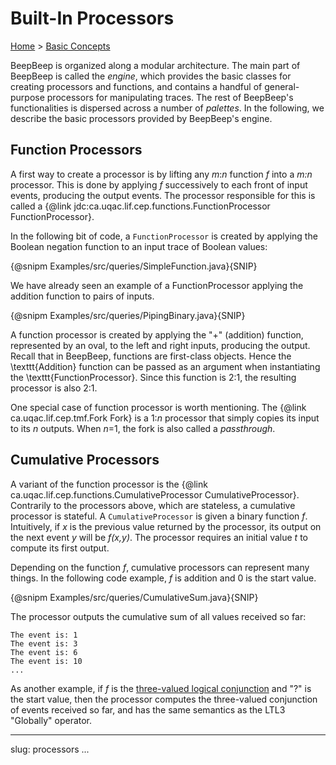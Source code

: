 Built-In Processors
===================

[Home](index.html) &gt; [Basic Concepts](concepts.html)

BeepBeep is organized along a modular architecture. The main part of BeepBeep is called the *engine*, which provides the basic classes for creating processors and functions, and contains a handful of general-purpose processors for manipulating traces. The rest of BeepBeep's functionalities is dispersed across a number of *palettes*. In the following, we describe the basic processors provided by BeepBeep's engine.

## <a name="function">Function Processors</a>

A first way to create a processor is by lifting any *m*:*n* function *f* into a *m:n* processor. This is done by applying *f* successively to each front of input events, producing the output events. The processor responsible for this is called a {@link jdc:ca.uqac.lif.cep.functions.FunctionProcessor FunctionProcessor}.

In the following bit of code, a `FunctionProcessor` is created by applying the Boolean negation function to an input trace of Boolean values:

{@snipm Examples/src/queries/SimpleFunction.java}{SNIP}

We have already seen an example of a FunctionProcessor applying the addition function to pairs of inputs.

{@snipm Examples/src/queries/PipingBinary.java}{SNIP}

A function processor is created by applying the "+" (addition) function, represented by an oval, to the left and right inputs, producing the output. Recall that in BeepBeep, functions are first-class objects. Hence the \texttt{Addition} function can be passed as an argument when instantiating the \texttt{FunctionProcessor}. Since this function is 2:1, the resulting processor is also 2:1.

One special case of function processor is worth mentioning. The {@link ca.uqac.lif.cep.tmf.Fork Fork} is a 1:*n* processor that simply copies its input to its *n* outputs. When *n*=1, the fork is also called a *passthrough*.

## <a name="cumulative">Cumulative Processors</a>

A variant of the function processor is the {@link ca.uqac.lif.cep.functions.CumulativeProcessor CumulativeProcessor}. Contrarily to the processors above, which are stateless, a cumulative processor is stateful. A `CumulativeProcessor` is given a binary function *f*. Intuitively, if *x* is the previous value returned by the processor, its output on the next event *y* will be *f(x,y)*. The processor requires an initial value *t* to compute its first output.

Depending on the function *f*, cumulative processors can represent many things. In the following code example, *f* is addition and 0 is the start value.

{@snipm Examples/src/queries/CumulativeSum.java}{SNIP}

The processor outputs the cumulative sum of all values received so far:

    The event is: 1
    The event is: 3
    The event is: 6
    The event is: 10
    ...

As another example, if *f* is the [three-valued logical conjunction](https://en.wikipedia.org/wiki/Three-valued_logic#Kleene_and_Priest_logics) and "?" is the start value, then the processor computes the three-valued conjunction of events received so far, and has the same semantics as the LTL3 "Globally" operator.

<!-- :wrap=soft: -->
---
slug: processors
...
